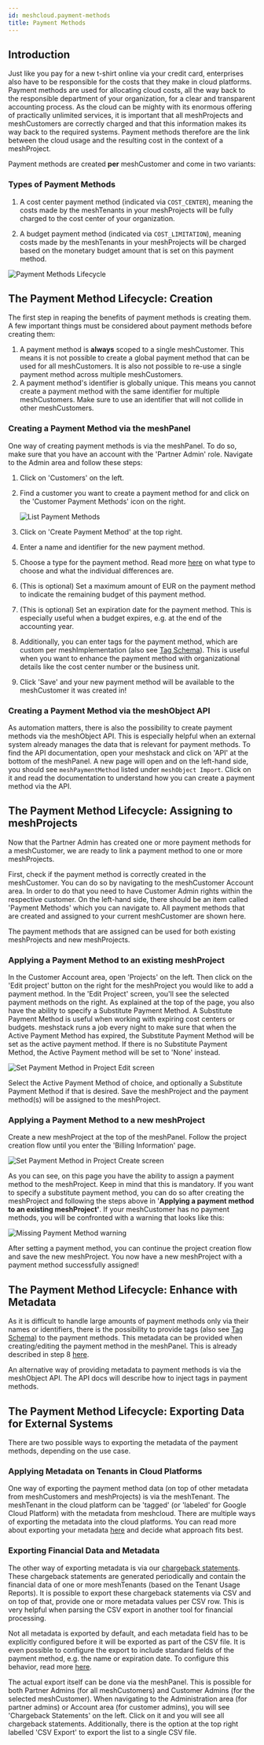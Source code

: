 ```yaml
---
id: meshcloud.payment-methods
title: Payment Methods
---
```


## Introduction

Just like you pay for a new t-shirt online via your credit card, enterprises also have to be responsible for the costs that they make in cloud platforms. Payment methods are used for allocating cloud costs, all the way back to the responsible department of your organization, for a clear and transparent accounting process. As the cloud can be mighty with its enormous offering of practically unlimited services, it is important that all meshProjects and meshCustomers are correctly charged and that this information makes its way back to the required systems. Payment methods therefore are the link between the cloud usage and the resulting cost in the context of a meshProject.

Payment methods are created **per** meshCustomer and come in two variants:

### Types of Payment Methods

1) A cost center payment method (indicated via `COST_CENTER`), meaning the costs made by the meshTenants in your meshProjects will be fully charged to the cost center of your organization.

2) A budget payment method (indicated via `COST_LIMITATION`), meaning costs made by the meshTenants in your meshProjects will be charged based on the monetary budget amount that is set on this payment method.

![Payment Methods Lifecycle](assets/payment_methods/payment_method_overall_lifecycle.png)

## The Payment Method Lifecycle: Creation

The first step in reaping the benefits of payment methods is creating them. A few important things must be considered about payment methods before creating them:

1. A payment method is **always** scoped to a single meshCustomer. This means it is not possible to create a global payment method that can be used for all meshCustomers. It is also not possible to re-use a single payment method across multiple meshCustomers.
2. A payment method's identifier is globally unique. This means you cannot create a payment method with the same identifier for multiple meshCustomers. Make sure to use an identifier that will not collide in other meshCustomers.

### Creating a Payment Method via the meshPanel

One way of creating payment methods is via the meshPanel. To do so, make sure that you have an account with the 'Partner Admin' role. Navigate to the Admin area and follow these steps:

1. Click on 'Customers' on the left.
2. Find a customer you want to create a payment method for and click on the 'Customer Payment Methods' icon on the right.

    ![List Payment Methods](assets/payment_methods/customer_list_payment_methods.png)

3. Click on 'Create Payment Method' at the top right.
4. Enter a name and identifier for the new payment method.
5. Choose a type for the payment method. Read more [here](#types-of-payment-methods) on what type to choose and what the individual differences are.
6. (This is optional) Set a maximum amount of EUR on the payment method to indicate the remaining budget of this payment method.
7. (This is optional) Set an expiration date for the payment method. This is especially useful when a budget expires, e.g. at the end of the accounting year.
8. Additionally, you can enter tags for the payment method, which are custom per meshImplementation (also see [Tag Schema](meshstack.metadata-tags.md)). This is useful when you want to enhance the payment method with organizational details like the cost center number or the business unit.
9. Click 'Save' and your new payment method will be available to the meshCustomer it was created in!

### Creating a Payment Method via the meshObject API

As automation matters, there is also the possibility to create payment methods via the meshObject API. This is especially helpful when an external system already manages the data that is relevant for payment methods. To find the API documentation, open your meshstack and click on 'API' at the bottom of the meshPanel. A new page will open and on the left-hand side, you should see `meshPaymentMethod` listed under `meshObject Import`. Click on it and read the documentation to understand how you can create a payment method via the API.

## The Payment Method Lifecycle: Assigning to meshProjects

Now that the Partner Admin has created one or more payment methods for a meshCustomer, we are ready to link a payment method to one or more meshProjects.

First, check if the payment method is correctly created in the meshCustomer. You can do so by navigating to the meshCustomer Account area. In order to do that you need to have Customer Admin rights within the respective customer. On the left-hand side, there should be an item called 'Payment Methods' which you can navigate to. All payment methods that are created and assigned to your current meshCustomer are shown here.

The payment methods that are assigned can be used for both existing meshProjects and new meshProjects.

### Applying a Payment Method to an existing meshProject

In the Customer Account area, open 'Projects' on the left. Then click on the 'Edit project' button on the right for the meshProject you would like to add a payment method. In the 'Edit Project' screen, you'll see the selected payment methods on the right. As explained at the top of the page, you also have the ability to specify a Substitute Payment Method. A Substitute Payment Method is useful when working with expiring cost centers or budgets. meshstack runs a job every night to make sure that when the Active Payment Method has expired, the Substitute Payment Method will be set as the active payment method. If there is no Substitute Payment Method, the Active Payment method will be set to 'None' instead.

![Set Payment Method in Project Edit screen](assets/payment_methods/payment_method_selection_project_edit.png)

Select the Active Payment Method of choice, and optionally a Substitute Payment Method if that is desired. Save the meshProject and the payment method(s) will be assigned to the meshProject.

### Applying a Payment Method to a new meshProject

Create a new meshProject at the top of the meshPanel. Follow the project creation flow until you enter the 'Billing Information' page.

![Set Payment Method in Project Create screen](assets/payment_methods/payment_method_selection_project_create.png)

As you can see, on this page you have the ability to assign a payment method to the meshProject. Keep in mind that this is mandatory. If you want to specify a substitute payment method, you can do so after creating the meshProject and following the steps above in '**Applying a payment method to an existing meshProject'**. If your meshCustomer has no payment methods, you will be confronted with a warning that looks like this:

![Missing Payment Method warning](assets/payment_methods/payment_method_missing_in_project_create.png)

After setting a payment method, you can continue the project creation flow and save the new meshProject. You now have a new meshProject with a payment method successfully assigned!

## The Payment Method Lifecycle: Enhance with Metadata

As it is difficult to handle large amounts of payment methods only via their names or identifiers, there is the possibility to provide tags (also see [Tag Schema](meshstack.metadata-tags.md)) to the payment methods. This metadata can be provided when creating/editing the payment method in the meshPanel. This is already described in step 8 [here](#creating-a-payment-method-via-the-meshpanel).

An alternative way of providing metadata to payment methods is via the meshObject API. The API docs will describe how to inject tags in payment methods.

## The Payment Method Lifecycle: Exporting Data for External Systems

There are two possible ways to exporting the metadata of the payment methods, depending on the use case.

### Applying Metadata on Tenants in Cloud Platforms

One way of exporting the payment method data (on top of other metadata from meshCustomers and meshProjects) is via the meshTenant. The meshTenant in the cloud platform can be 'tagged' (or 'labeled' for Google Cloud Platform) with the metadata from meshcloud. There are multiple ways of exporting the metadata into the cloud platforms. You can read more about exporting your metadata [here](meshstack.metadata-tags.md#meshtenant-metadata) and decide what approach fits best.

### Exporting Financial Data and Metadata

The other way of exporting metadata is via our [chargeback statements](meshcloud.project-metering.md#chargeback-statements). These chargeback statements are generated periodically and contain the financial data of one or more meshTenants (based on the Tenant Usage Reports). It is possible to export these chargeback statements via CSV and on top of that, provide one or more metadata values per CSV row. This is very helpful when parsing the CSV export in another tool for financial processing.

Not all metadata is exported by default, and each metadata field has to be explicitly configured before it will be exported as part of the CSV file. It is even possible to configure the export to include standard fields of the payment method, e.g. the name or expiration date. To configure this behavior, read more [here](meshstack.billing.md#chargeback).

The actual export itself can be done via the meshPanel. This is possible for both Partner Admins (for all meshCustomers) and Customer Admins (for the selected meshCustomer). When navigating to the Administration area (for partner admins) or Account area (for customer admins), you will see 'Chargeback Statements' on the left. Click on it and you will see all chargeback statements. Additionally, there is the option at the top right labelled 'CSV Export' to export the list to a single CSV file.
